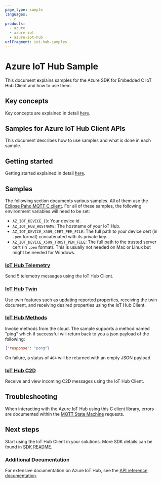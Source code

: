 ```yaml
---
page_type: sample
languages:
  - c
products:
  - azure
  - azure-iot
  - azure-iot-hub
urlFragment: iot-hub-samples
---
```


# Azure IoT Hub Sample

This document explains samples for the Azure SDK for Embedded C IoT Hub Client and how to use them.

## Key concepts

Key concepts are explained in detail [here][SDK_README_KEY_CONCEPTS].

## Samples for Azure IoT Hub Client APIs

This document describes how to use samples and what is done in each sample.

## Getting started

Getting started explained in detail [here][SDK_README_GETTING_STARTED].

## Samples

The following section documents various samples. All of them use the [Eclipse Paho MQTT C client][Eclipse_Paho].
For all of these samples, the following environment variables will need to be set:

- `AZ_IOT_DEVICE_ID`: Your device id.
- `AZ_IOT_HUB_HOSTNAME`: The hostname of your IoT Hub.
- `AZ_IOT_DEVICE_X509_CERT_PEM_FILE`: The full path to your device cert (in `.pem` format) concatenated
 with its private key.
- `AZ_IOT_DEVICE_X509_TRUST_PEM_FILE`: The full path to the trusted server cert (in `.pem` format). This is usually
not needed on Mac or Linux but might be needed for Windows.

### [IoT Hub Telemetry][telemetry_sample]
Send 5 telemetry messages using the IoT Hub Client.

### [IoT Hub Twin][twin_sample]
Use twin features such as updating reported properties, receiving the twin document, and receiving desired properties using the IoT Hub Client.

### [IoT Hub Methods][methods_sample]
Invoke methods from the cloud. The sample supports a method named "ping"
which if successful will return back to you a json payload of the following:

```json
{"response": "pong"}
```

On failure, a status of `404` will be returned with an empty JSON payload.

### [IoT Hub C2D][c2d_sample]
Receive and view incoming C2D messages using the IoT Hub Client.

## Troubleshooting

When interacting with the Azure IoT Hub using this C client library, errors are documented within the [MQTT State Machine][error_codes] requests.

## Next steps

Start using the IoT Hub Client in your solutions. More SDK details can be found in [SDK README][IOT_CLIENT_README].

### Additional Documentation

For extensive documentation on Azure IoT Hub, see the [API reference documentation][iot_hub_mqtt].

<!-- LINKS -->
[IOT_CLIENT_README]: ../../README.md
[SDK_README_GETTING_STARTED]: ../../README.md#getting-started
[SDK_README_KEY_CONCEPTS]: ../../README.md#key-concepts
[c2d_sample]: src/iot_hub_c2d_sample.c
[methods_sample]: src/iot_hub_methods_sample.c
[telemetry_sample]: src/iot_hub_telemetry_sample.c
[twin_sample]: src/iot_hub_twin_sample.c
[iot_hub_mqtt]: https://docs.microsoft.com/en-us/azure/iot-dps/iot-dps-mqtt-support
[error_codes]: ../../doc/mqtt_state_machine.md#IoT-Service-Errors
[Eclipse_Paho]: https://www.eclipse.org/paho/clients/c/
